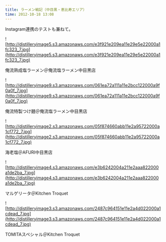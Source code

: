 ```yaml
---
title: ラーメン戦記（中目黒・恵比寿エリア）
time: 2012-10-18 13:08
---
```


Instagram連携のテストも兼ねて。

![http://distilleryimage5.s3.amazonaws.com/e3f921e209ea11e29e5e22000a1fc323_7.jpg](http://distilleryimage5.s3.amazonaws.com/e3f921e209ea11e29e5e22000a1fc323_7.jpg)

俺流熟成塩ラーメン＠俺流塩ラーメン中目黒店

![http://distilleryimage9.s3.amazonaws.com/061ea72a111a11e2bcc122000a9f0a0f_7.jpg](http://distilleryimage9.s3.amazonaws.com/061ea72a111a11e2bcc122000a9f0a0f_7.jpg)

俺流特製つけ麺＠俺流塩ラーメン中目黒店

![http://distilleryimage2.s3.amazonaws.com/05f874660abb11e2a95722000a1cf772_7.jpg](http://distilleryimage2.s3.amazonaws.com/05f874660abb11e2a95722000a1cf772_7.jpg)

海老塩＠AFURI中目黒店

![http://distilleryimage4.s3.amazonaws.com/e3b6242004a211e2aaa822000a1de2ba_7.jpg](http://distilleryimage4.s3.amazonaws.com/e3b6242004a211e2aaa822000a1de2ba_7.jpg)

マルゲリータ＠Kitchen Troquet

![http://distilleryimage3.s3.amazonaws.com/2487c964151e11e2a4d022000a1cdead_7.jpg](http://distilleryimage3.s3.amazonaws.com/2487c964151e11e2a4d022000a1cdead_7.jpg)

TOMITAスペシャル＠Kitchen Troquet
